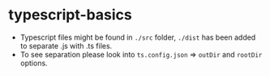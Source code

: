 # typescript-basics

- Typescript files might be found in `./src` folder, `./dist`  has been added to separate .js with .ts files. 
- To see separation please look into `ts.config.json` => `outDir` and `rootDir` options.
